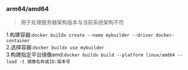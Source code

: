 ### arm64/amd64
> 用于处理服务器架构版本与当前系统架构不符
> 
1.构建容器:`docker buildx create --name mybuilder --driver docker-container`  
2.选择容器:`docker buildx use mybuilder`  
3.构建指定平台镜像amd:`docker buildx build --platform linux/amd64 --load -t 镜像名称或ID:版本号`
